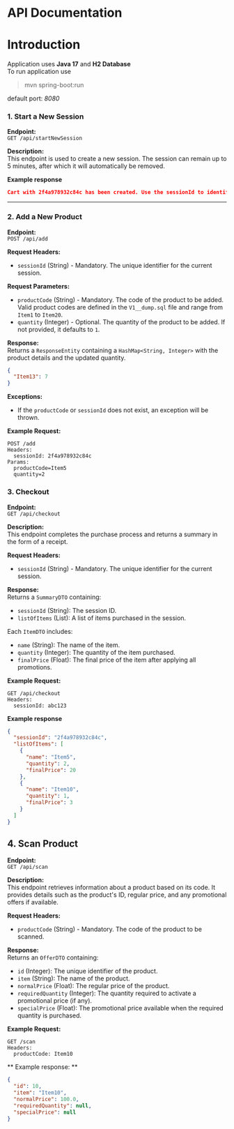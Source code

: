# API Documentation

# Introduction
Application uses **Java 17** and **H2 Database** <br>
To run application use
> mvn spring-boot:run

default port: *8080*

### 1. Start a New Session

**Endpoint:**  
`GET /api/startNewSession`

**Description:**  
This endpoint is used to create a new session. The session can remain up to 5 minutes, after which it will automatically be removed.

**Example response**
```json
Cart with 2f4a978932c84c has been created. Use the sessionId to identify your shopping cart.
```
---

### 2. Add a New Product

**Endpoint:**  
`POST /api/add`

**Request Headers:**
- `sessionId` (String) - Mandatory. The unique identifier for the current session.

**Request Parameters:**
- `productCode` (String) - Mandatory. The code of the product to be added. Valid product codes are defined in the `V1__dump.sql` file and range from `Item1` to `Item20`.
- `quantity` (Integer) - Optional. The quantity of the product to be added. If not provided, it defaults to `1`.

**Response:**  
Returns a `ResponseEntity` containing a `HashMap<String, Integer>` with the product details and the updated quantity.
```json
{
  "Item13": 7
}
```

**Exceptions:**
- If the `productCode` or `sessionId` does not exist, an exception will be thrown.

**Example Request:**
```http
POST /add
Headers:
  sessionId: 2f4a978932c84c
Params:
  productCode=Item5
  quantity=2
```
### 3. Checkout

**Endpoint:**  
`GET /api/checkout`

**Description:**  
This endpoint completes the purchase process and returns a summary in the form of a receipt.

**Request Headers:**
- `sessionId` (String) - Mandatory. The unique identifier for the current session.

**Response:**  
Returns a `SummaryDTO` containing:
- `sessionId` (String): The session ID.
- `listOfItems` (List<ItemDTO>): A list of items purchased in the session.

Each `ItemDTO` includes:
- `name` (String): The name of the item.
- `quantity` (Integer): The quantity of the item purchased.
- `finalPrice` (Float): The final price of the item after applying all  promotions.

**Example Request:**
```http
GET /api/checkout
Headers:
  sessionId: abc123
```

**Example response**
```json
{
  "sessionId": "2f4a978932c84c",
  "listOfItems": [
    {
      "name": "Item5",
      "quantity": 2,
      "finalPrice": 20
    },
    {
      "name": "Item10",
      "quantity": 1,
      "finalPrice": 3
    }
  ]
}
```
## 4. Scan Product

**Endpoint:**  
`GET /api/scan`

**Description:**  
This endpoint retrieves information about a product based on its code. It provides details such as the product's ID, regular price, and any promotional offers if available.

**Request Headers:**
- `productCode` (String) - Mandatory. The code of the product to be scanned.

**Response:**  
Returns an `OfferDTO` containing:
- `id` (Integer): The unique identifier of the product.
- `item` (String): The name of the product.
- `normalPrice` (Float): The regular price of the product.
- `requiredQuantity` (Integer): The quantity required to activate a promotional price (if any).
- `specialPrice` (Float): The promotional price available when the required quantity is purchased.

**Example Request:**
```http
GET /scan
Headers:
  productCode: Item10
```

** Example response: **
```json
{
  "id": 10,
  "item": "Item10",
  "normalPrice": 100.0,
  "requiredQuantity": null,
  "specialPrice": null
}
```
